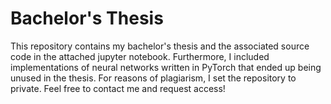 # Bachelor's Thesis

This repository contains my bachelor's thesis and the associated source code in the attached jupyter notebook. Furthermore, I included implementations of neural networks written in PyTorch that ended up being unused in the thesis.  For reasons of plagiarism, I set the repository to private. Feel free to contact me and request access!
